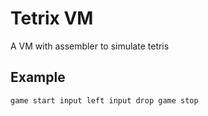 # Tetrix VM #

A VM with assembler to simulate tetris

## Example ##

`game start
input left
input drop
game stop`
